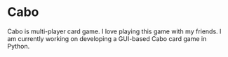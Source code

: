 # Cabo
Cabo is multi-player card game. I love playing this game with my friends. I am currently working on developing a GUI-based Cabo card game in Python.
